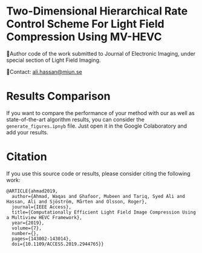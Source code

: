 # Two-Dimensional Hierarchical Rate Control Scheme For Light Field Compression Using MV-HEVC

:page_facing_up:Author code of the work submitted to Journal of Electronic Imaging, under special section of Light Field Imaging.

:e-mail:Contact: ali.hassan@miun.se

# Results Comparison
If you want to compare the performance of your method with our as well as state-of-the-art algorithm results, you can consider the ```generate_figures.ipnyb``` file.
Just open it in the Google Colaboratory and add your results.


# Citation
If you use this source code or results, please consider citing the following work:
```
@ARTICLE{ahmad2019,
  author={Ahmad, Waqas and Ghafoor, Mubeen and Tariq, Syed Ali and Hassan, Ali and Sjöström, Mårten and Olsson, Roger},
  journal={IEEE Access}, 
  title={Computationally Efficient Light Field Image Compression Using a Multiview HEVC Framework}, 
  year={2019},
  volume={7},
  number={},
  pages={143002-143014},
  doi={10.1109/ACCESS.2019.2944765}}

```
